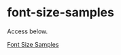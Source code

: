 # font-size-samples

Access below.

[Font Size Samples](https://yukku0423.github.io/font-size-samples/)
